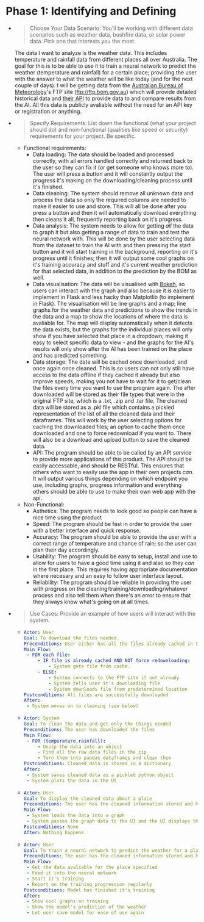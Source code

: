 # Phase 1: Identifying and Defining
- > Choose Your Data Scenario: You'll be working with different data scenarios such as weather data, bushfire
data, or solar power data. Pick one that interests you the most.

    The data I want to analyze is the weather data. This includes temperature and rainfall data from different places all over Australia. The goal for this is to be able to use it to train a neural network to predict the weather (temperature and rainfall) for a certain place; providing the user with the answer to what the weather will be like today (and for the next couple of days). I will be getting data from the [Australian Bureau of Meteorology](http://www.bom.gov.au)'s FTP site (ftp://ftp.bom.gov.au) which will provide detailed historical data and [their API](https://open-meteo.com/en/docs) to provide data to and compare results from the AI. All this data is publicly avaliable without the need for an API key or registration or anything.
- > Specify Requirements: List down the functional (what your project should do) and non-functional
(qualities like speed or security) requirements for your project. Be specific.

    - Functional requirements:
        - Data loading: The data should be loaded and processed correctly, with all errors handled correctly and returned back to the user so they can fix it (or get someone who knows more to). The user will press a button and it will constantly output the progress it's making on the downloading/cleaning process until it's finished.
        - Data cleaning: The system should remove all unknown data and process the data so only the required columns are needed to make it easier to use and store. This will all be done after you press a button and then it will automatically download everything then cleans it all, frequently reporting back on it's progress.
        - Data analysis: The system needs to allow for getting *all* the data to graph it but also getting a range of data to train and test the neural network with. This will be done by the user selecting data from the dataset to train the AI with and then pressing the start button and it will start training in the background, reporting on it's progress until it finishes; then it will output some cool graphs on it's training accuracy and stuff and it's current weather prediction for that selected data, in addition to the prediction by the BOM as well.
        - Data visualisation: The data will be visualised with [Bokeh](https://bokeh.org/), so users can interact with the graph and also because it is easier to implement in Flask and less hacky than Matplotlib (to implement in Flask). The visualisation will be line graphs and a map; line graphs for the weather data and predictions to show the trends in the data and a map to show the locations of where the data is avaliable for. The map will display automatically when it detects the data exists, but the graphs for the individual places will only show if you have selected that place in a dropdown; making it easy to select specific data to view - and the graphs for the AI's results will only show after the AI has been trained on the place and has predicted something.
        - Data storage: The data will be cached once downloaded, and once again once cleaned. This is so users can not only still have access to the data offline if they cached it already but also improve speeds; making you not have to wait for it to get/clean the files every time you want to use the program again. The after downloaded will be stored as their file types that were in the original FTP site, which is a .txt, .zip and .tar file. The cleaned data will be stored as a .pkl file which contains a pickled representation of the list of all the cleaned data and their dataframes. This will work by the user selecting options for caching the downloaded files; an option to cache them once downloaded and one to force redownload if you want to. There will also be a download and upload button to save the cleaned data.
        - API: The program should be able to be called by an API service to provide more applications of this product. The API should be easily accessable, and should be RESTful. This ensures that others who want to easily use the app in their own projects *can*. It will output various things depending on which endpoint you use, including graphs, progress information and everything others should be able to use to make their own web app with the api.
    - Non-Functional:
        - Asthetics: The program needs to look good so people can have a nice time using the product
        - Speed: The program should be fast in order to provide the user with a better interface and quick response.
        - Accuracy: The program should be able to provide the user with a correct range of temperature and chance of rain; so the user can plan their day accordingly.
        - Usability: The program should be easy to setup, install and use to allow for users to have a good time using it and also so they *can* in the first place. This requires having appropriate documentation where necesary and an easy to follow user interface layout.
        - Reliability: The program should be reliable in providing the user with progress on the cleaning/training/downloading/whatever process and also tell them when there's an error to ensure that they always know what's going on at all times.
- > Use Cases: Provide an example of how users will interact with the system.

    - ```yaml
      Actor: User
      Goal: To download the files needed.
      Preconditions: User either has all the files already cached in the folder OR has a wifi connection that allows reading the BOM FTP.
      Main Flow:
       - FOR each file:
           - IF file is already cached AND NOT force redownloading:
               - System gets file from cache.
           - ELSE:
               - System connects to the FTP site if not already
               - System tells user it's downloading file
               - System downloads file from predetermined location
      Postconditions: All files are successfully downloaded
      After:
       - System moves on to cleaning (see below)
      ```
    - ```yaml
      Actor: System
      Goal: To clean the data and get only the things needed
      Preconditions: The user has downloaded the files
      Main Flow:
       - FOR (temperature,rainfall):
           - Unzip the data into an object
           - Find all the raw data files in the zip
           - Turn them into pandas dataframes and clean them
      Postconditions: Cleaned data is stored in a dictionary
      After:
       - System saves cleaned data as a pickled python object
       - System plots the data in the UI
      ```
    - ```yaml
      Actor: User
      Goal: To display the cleaned data about a place
      Preconditions: The user has the cleaned information stored and has selected a place
      Main Flow:
       - System loads the data into a graph
       - System passes the graph data to the UI and the UI displays the graph
      Postconditions: None
      After: Nothing happens
      ```
    - ```yaml
      Actor: User
      Goal: To train a neural network to predict the weather for a place
      Preconditions: The user has the cleaned information stored and has selected a place
      Main Flow:
       - Get the data avaliable for the place specified
       - Feed it into the neural network
       - Start it's training
       - Report on the training progression regularly
      Postconditions: Model has finished it's training
      After:
       - Show cool graphs on training
       - Show the model's prediction of the weather
       - Let user save model for ease of use again
      ```
